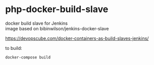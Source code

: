 # php-docker-build-slave
docker build slave for Jenkins  
image based on bibinwilson/jenkins-docker-slave  

https://devopscube.com/docker-containers-as-build-slaves-jenkins/

to build:

`docker-compose build`

